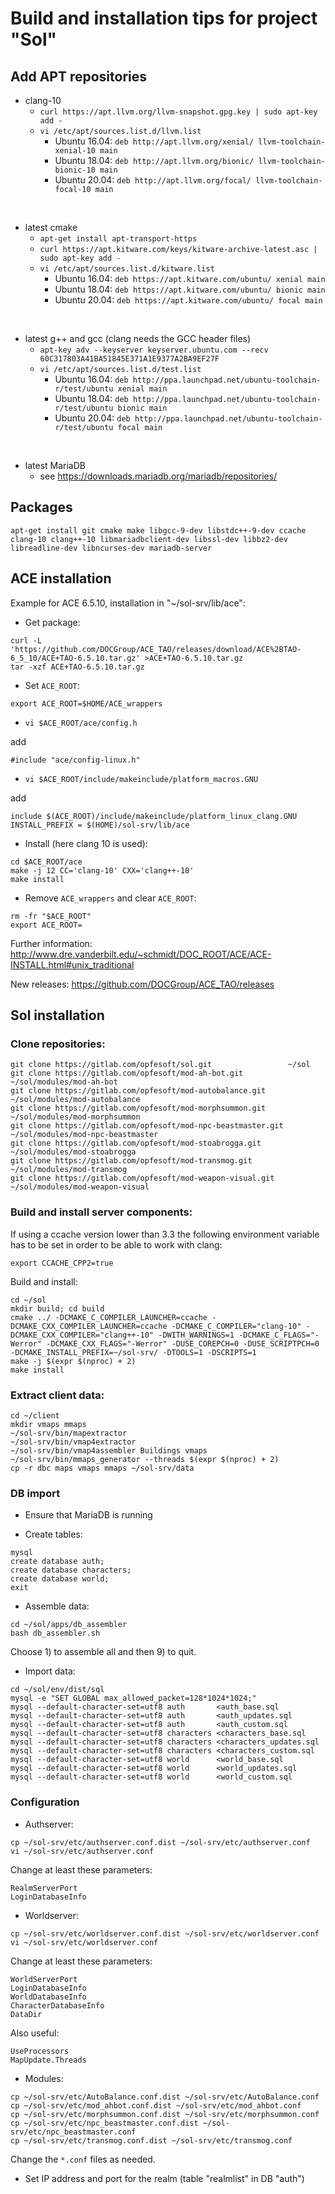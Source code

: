 # Build and installation tips for project "Sol"

## Add APT repositories

- clang-10
  - `curl https://apt.llvm.org/llvm-snapshot.gpg.key | sudo apt-key add -`
  - `vi /etc/apt/sources.list.d/llvm.list`
    - Ubuntu 16.04: `deb http://apt.llvm.org/xenial/ llvm-toolchain-xenial-10 main`
    - Ubuntu 18.04: `deb http://apt.llvm.org/bionic/ llvm-toolchain-bionic-10 main`
    - Ubuntu 20.04: `deb http://apt.llvm.org/focal/ llvm-toolchain-focal-10 main`

<br>

- latest cmake
  - `apt-get install apt-transport-https`
  - `curl https://apt.kitware.com/keys/kitware-archive-latest.asc | sudo apt-key add -`
  - `vi /etc/apt/sources.list.d/kitware.list`
    - Ubuntu 16.04: `deb https://apt.kitware.com/ubuntu/ xenial main`
    - Ubuntu 18.04: `deb https://apt.kitware.com/ubuntu/ bionic main`
    - Ubuntu 20.04: `deb https://apt.kitware.com/ubuntu/ focal main`

<br>

- latest g++ and gcc (clang needs the GCC header files)
  - `apt-key adv --keyserver keyserver.ubuntu.com --recv 60C317803A41BA51845E371A1E9377A2BA9EF27F`
  - `vi /etc/apt/sources.list.d/test.list`
    - Ubuntu 16.04: `deb http://ppa.launchpad.net/ubuntu-toolchain-r/test/ubuntu xenial main`
    - Ubuntu 18.04: `deb http://ppa.launchpad.net/ubuntu-toolchain-r/test/ubuntu bionic main`
    - Ubuntu 20.04: `deb http://ppa.launchpad.net/ubuntu-toolchain-r/test/ubuntu focal main`

<br>

- latest MariaDB
  - see https://downloads.mariadb.org/mariadb/repositories/

## Packages

`apt-get install git cmake make libgcc-9-dev libstdc++-9-dev ccache clang-10 clang++-10 libmariadbclient-dev libssl-dev libbz2-dev libreadline-dev libncurses-dev mariadb-server`

## ACE installation

Example for ACE 6.5.10, installation in "~/sol-srv/lib/ace":

- Get package:
```
curl -L 'https://github.com/DOCGroup/ACE_TAO/releases/download/ACE%2BTAO-6_5_10/ACE+TAO-6.5.10.tar.gz' >ACE+TAO-6.5.10.tar.gz
tar -xzf ACE+TAO-6.5.10.tar.gz
```

- Set `ACE_ROOT`:
```
export ACE_ROOT=$HOME/ACE_wrappers
```

- `vi $ACE_ROOT/ace/config.h`

add

```
#include "ace/config-linux.h"
```

- `vi $ACE_ROOT/include/makeinclude/platform_macros.GNU`

add

```
include $(ACE_ROOT)/include/makeinclude/platform_linux_clang.GNU
INSTALL_PREFIX = $(HOME)/sol-srv/lib/ace
```

- Install (here clang 10 is used):
```
cd $ACE_ROOT/ace
make -j 12 CC='clang-10' CXX='clang++-10'
make install
```

- Remove `ACE_wrappers` and clear `ACE_ROOT`:
```
rm -fr "$ACE_ROOT"
export ACE_ROOT=
```

Further information: http://www.dre.vanderbilt.edu/~schmidt/DOC_ROOT/ACE/ACE-INSTALL.html#unix_traditional

New releases: https://github.com/DOCGroup/ACE_TAO/releases

## Sol installation

### Clone repositories:
```
git clone https://gitlab.com/opfesoft/sol.git                 ~/sol
git clone https://gitlab.com/opfesoft/mod-ah-bot.git          ~/sol/modules/mod-ah-bot
git clone https://gitlab.com/opfesoft/mod-autobalance.git     ~/sol/modules/mod-autobalance
git clone https://gitlab.com/opfesoft/mod-morphsummon.git     ~/sol/modules/mod-morphsummon
git clone https://gitlab.com/opfesoft/mod-npc-beastmaster.git ~/sol/modules/mod-npc-beastmaster
git clone https://gitlab.com/opfesoft/mod-stoabrogga.git      ~/sol/modules/mod-stoabrogga
git clone https://gitlab.com/opfesoft/mod-transmog.git        ~/sol/modules/mod-transmog
git clone https://gitlab.com/opfesoft/mod-weapon-visual.git   ~/sol/modules/mod-weapon-visual
```

### Build and install server components:
If using a ccache version lower than 3.3 the following environment variable has to be set in order to be able to work with clang:
```
export CCACHE_CPP2=true
```

Build and install:
```
cd ~/sol
mkdir build; cd build
cmake ../ -DCMAKE_C_COMPILER_LAUNCHER=ccache -DCMAKE_CXX_COMPILER_LAUNCHER=ccache -DCMAKE_C_COMPILER="clang-10" -DCMAKE_CXX_COMPILER="clang++-10" -DWITH_WARNINGS=1 -DCMAKE_C_FLAGS="-Werror" -DCMAKE_CXX_FLAGS="-Werror" -DUSE_COREPCH=0 -DUSE_SCRIPTPCH=0 -DCMAKE_INSTALL_PREFIX=~/sol-srv/ -DTOOLS=1 -DSCRIPTS=1
make -j $(expr $(nproc) + 2)
make install
```

### Extract client data:
```
cd ~/client
mkdir vmaps mmaps
~/sol-srv/bin/mapextractor
~/sol-srv/bin/vmap4extractor
~/sol-srv/bin/vmap4assembler Buildings vmaps
~/sol-srv/bin/mmaps_generator --threads $(expr $(nproc) + 2)
cp -r dbc maps vmaps mmaps ~/sol-srv/data
```

### DB import

- Ensure that MariaDB is running

- Create tables:
```
mysql
create database auth;
create database characters;
create database world;
exit
```

- Assemble data:
```
cd ~/sol/apps/db_assembler
bash db_assembler.sh
```

Choose 1) to assemble all and then 9) to quit.

- Import data:
```
cd ~/sol/env/dist/sql
mysql -e "SET GLOBAL max_allowed_packet=128*1024*1024;"
mysql --default-character-set=utf8 auth       <auth_base.sql
mysql --default-character-set=utf8 auth       <auth_updates.sql
mysql --default-character-set=utf8 auth       <auth_custom.sql
mysql --default-character-set=utf8 characters <characters_base.sql
mysql --default-character-set=utf8 characters <characters_updates.sql
mysql --default-character-set=utf8 characters <characters_custom.sql
mysql --default-character-set=utf8 world      <world_base.sql
mysql --default-character-set=utf8 world      <world_updates.sql
mysql --default-character-set=utf8 world      <world_custom.sql
```

### Configuration

- Authserver:
```
cp ~/sol-srv/etc/authserver.conf.dist ~/sol-srv/etc/authserver.conf
vi ~/sol-srv/etc/authserver.conf
```

Change at least these parameters:
```
RealmServerPort
LoginDatabaseInfo
```

- Worldserver:
```
cp ~/sol-srv/etc/worldserver.conf.dist ~/sol-srv/etc/worldserver.conf
vi ~/sol-srv/etc/worldserver.conf
```

Change at least these parameters:
```
WorldServerPort
LoginDatabaseInfo
WorldDatabaseInfo
CharacterDatabaseInfo
DataDir
```

Also useful:
```
UseProcessors
MapUpdate.Threads
```

- Modules:
```
cp ~/sol-srv/etc/AutoBalance.conf.dist ~/sol-srv/etc/AutoBalance.conf
cp ~/sol-srv/etc/mod_ahbot.conf.dist ~/sol-srv/etc/mod_ahbot.conf
cp ~/sol-srv/etc/morphsummon.conf.dist ~/sol-srv/etc/morphsummon.conf
cp ~/sol-srv/etc/npc_beastmaster.conf.dist ~/sol-srv/etc/npc_beastmaster.conf
cp ~/sol-srv/etc/transmog.conf.dist ~/sol-srv/etc/transmog.conf
```

Change the `*.conf` files as needed.

- Set IP address and port for the realm (table "realmlist" in DB "auth")
